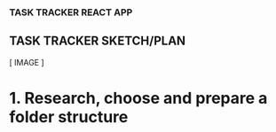 ### TASK TRACKER REACT APP

## TASK TRACKER SKETCH/PLAN

[ IMAGE ]

# 1. Research, choose and prepare a folder structure
